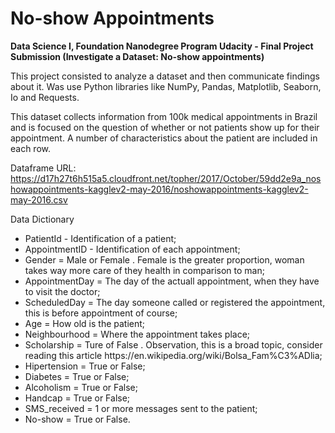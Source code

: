 # No-show Appointments
<b>Data Science I, Foundation Nanodegree Program Udacity - Final Project Submission (Investigate a Dataset: No-show appointments)</b> 

This project consisted to analyze a dataset and then communicate findings about it. Was use Python libraries like NumPy, Pandas, Matplotlib, Seaborn, Io and Requests.

This dataset collects information from 100k medical appointments in Brazil and is focused on the question of whether or not patients show up for their appointment. A number of characteristics about the patient are included in each row.

Dataframe URL: https://d17h27t6h515a5.cloudfront.net/topher/2017/October/59dd2e9a_noshowappointments-kagglev2-may-2016/noshowappointments-kagglev2-may-2016.csv

Data Dictionary
<UL>
<LI>PatientId - Identification of a patient;</LI>
<LI>AppointmentID - Identification of each appointment;</LI>
<LI>Gender = Male or Female . Female is the greater proportion, woman takes way more care of they health in comparison to man;</LI>
<LI>AppointmentDay = The day of the actuall appointment, when they have to visit the doctor;</LI>
<LI>ScheduledDay = The day someone called or registered the appointment, this is before appointment of course;</LI>
<LI>Age = How old is the patient;</LI>
<LI>Neighbourhood = Where the appointment takes place;</LI>
<LI>Scholarship = Ture of False . Observation, this is a broad topic, consider reading this article https://en.wikipedia.org/wiki/Bolsa_Fam%C3%ADlia;</LI>
<LI>Hipertension = True or False;</LI>
<LI>Diabetes = True or False;</LI>
<LI>Alcoholism = True or False;</LI>
<LI>Handcap = True or False;</LI>
<LI>SMS_received = 1 or more messages sent to the patient;</LI>
<LI>No-show = True or False.</LI>
</UL>
